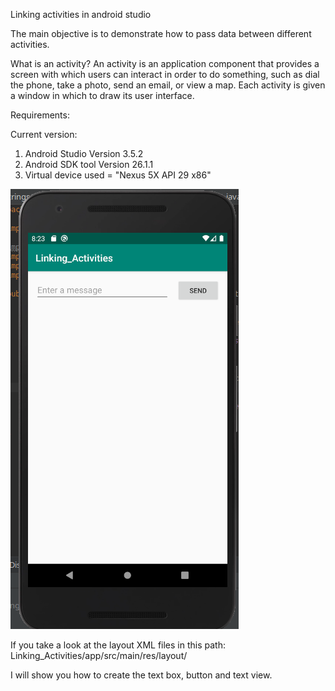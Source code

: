 Linking activities in android studio 

The main objective is to demonstrate how to pass data between different activities. 

What is an activity? 
An activity is an application component that provides a screen with which users can interact in order to do something, such as dial the phone, take a photo, send an email, or view a map. Each activity is given a window in which to draw its user interface.

Requirements:

Current version:
  1) Android Studio Version 3.5.2
  2) Android SDK tool Version 26.1.1
  3) Virtual device used = "Nexus 5X API 29 x86"
  
  
![](images/HomeScreenOfActivity.png)


If you take a look at the layout XML files in this path:
Linking_Activities/app/src/main/res/layout/

I will show you how to create the text box, button and text view. 




